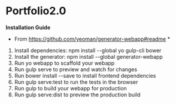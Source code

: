 # Portfolio2.0

**Installation Guide**
* From https://github.com/yeoman/generator-webapp#readme *
1. Install dependencies: npm install --global yo gulp-cli bower
2. Install the generator: npm install --global generator-webapp
3. Run yo webapp to scaffold your webapp
4. Run gulp serve to preview and watch for changes
5. Run bower install --save <package> to install frontend dependencies
6. Run gulp serve:test to run the tests in the browser
7. Run gulp to build your webapp for production
8. Run gulp serve:dist to preview the production build
